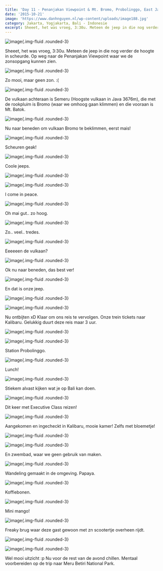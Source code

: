 ```yaml
---
title: 'Day 11 - Penanjakan Viewpoint & Mt. Bromo, Probolinggo, East Java'
date: '2015-10-21'
image: 'https://www.danhnguyen.nl/wp-content/uploads/image188.jpg'
category: Jakarta, Yogjakarta, Bali - Indonesie
excerpt: Sheeet, het was vroeg, 3:30u. Meteen de jeep in die nog verder de hoogte in scheurde...
---
```


![image](https://www.danhnguyen.nl/wp-content/uploads/image186-1024x576.jpg){.img-fluid .rounded-3}

Sheeet, het was vroeg, 3:30u. Meteen de jeep in die nog verder de hoogte in scheurde.
Op weg naar de Penanjakan Viewpoint waar we de zonsopgang kunnen zien.

![image](https://www.danhnguyen.nl/wp-content/uploads/image187-1024x576.jpg){.img-fluid .rounded-3}

Zo mooi, maar geen zon. :(

![image](https://www.danhnguyen.nl/wp-content/uploads/image188-1024x576.jpg){.img-fluid .rounded-3}

De vulkaan achteraan is Semeru (Hoogste vulkaan in Java 3676m), die met de rookpluim is Bromo (waar we omhoog gaan klimmen) en die vooraan is Mt. Batok.

<!-- En filmpjes!
\[video mp4="http://www.danhnguyen.nl/wp-content/uploads/IMG\_0763.mp4"\]\[/video\]
\[video mp4="http://www.danhnguyen.nl/wp-content/uploads/IMG\_0764.mp4"\]\[/video\] -->

![image](https://www.danhnguyen.nl/wp-content/uploads/image189-1024x576.jpg){.img-fluid .rounded-3}

Nu naar beneden om vulkaan Bromo te beklimmen, eerst mais!

![image](https://www.danhnguyen.nl/wp-content/uploads/image190-1024x576.jpg){.img-fluid .rounded-3}

Scheuren geak!

![image](https://www.danhnguyen.nl/wp-content/uploads/image191-1024x576.jpg){.img-fluid .rounded-3}

Coole jeeps.

![image](https://www.danhnguyen.nl/wp-content/uploads/image192-1024x576.jpg){.img-fluid .rounded-3}

![image](https://www.danhnguyen.nl/wp-content/uploads/image193-1024x576.jpg){.img-fluid .rounded-3}

I come in peace.

![image](https://www.danhnguyen.nl/wp-content/uploads/image194-1024x576.jpg){.img-fluid .rounded-3}

Oh mai gut.. zo hoog.

![image](https://www.danhnguyen.nl/wp-content/uploads/image195-1024x576.jpg){.img-fluid .rounded-3}

Zo.. veel.. tredes.

![image](https://www.danhnguyen.nl/wp-content/uploads/image196-1024x576.jpg){.img-fluid .rounded-3}

Eeeeeen de vulkaan?

![image](https://www.danhnguyen.nl/wp-content/uploads/image197-1024x576.jpg){.img-fluid .rounded-3}

Ok nu naar beneden, das best ver!

![image](https://www.danhnguyen.nl/wp-content/uploads/image199-1024x576.jpg){.img-fluid .rounded-3}

En dat is onze jeep.

![image](https://www.danhnguyen.nl/wp-content/uploads/image200-1024x576.jpg){.img-fluid .rounded-3}

![image](https://www.danhnguyen.nl/wp-content/uploads/image208-1024x576.jpg){.img-fluid .rounded-3}

Nu ontbijten xD
Klaar om ons reis te vervolgen. Onze trein tickets naar Kalibaru. Gelukkig duurt deze reis maar 3 uur.

![image](https://www.danhnguyen.nl/wp-content/uploads/image201-1024x576.jpg){.img-fluid .rounded-3}

![image](https://www.danhnguyen.nl/wp-content/uploads/image203-1024x576.jpg){.img-fluid .rounded-3}

Station Probolinggo.

![image](https://www.danhnguyen.nl/wp-content/uploads/image202-1024x576.jpg){.img-fluid .rounded-3}

Lunch!

![image](https://www.danhnguyen.nl/wp-content/uploads/image204-1024x576.jpg){.img-fluid .rounded-3}

Stiekem alvast kijken wat je op Bali kan doen.

![image](https://www.danhnguyen.nl/wp-content/uploads/image215-1024x576.jpg){.img-fluid .rounded-3}

Dit keer met Executive Class reizen!

![image](https://www.danhnguyen.nl/wp-content/uploads/image205-1024x576.jpg){.img-fluid .rounded-3}

Aangekomen en ingecheckt in Kalibaru, mooie kamer!
Zelfs met bloemetje!

![image](https://www.danhnguyen.nl/wp-content/uploads/image206-1024x576.jpg){.img-fluid .rounded-3}

![image](https://www.danhnguyen.nl/wp-content/uploads/image207-1024x576.jpg){.img-fluid .rounded-3}

En zwembad, waar we geen gebruik van maken.

![image](https://www.danhnguyen.nl/wp-content/uploads/image210-1024x576.jpg){.img-fluid .rounded-3}

Wandeling gemaakt in de omgeving. Papaya.

![image](https://www.danhnguyen.nl/wp-content/uploads/image211-1024x576.jpg){.img-fluid .rounded-3}

Koffiebonen.

![image](https://www.danhnguyen.nl/wp-content/uploads/image209-1024x576.jpg){.img-fluid .rounded-3}

Mini mango!

![image](https://www.danhnguyen.nl/wp-content/uploads/image212-1024x576.jpg){.img-fluid .rounded-3}

Freaky brug waar deze gast gewoon met zn scootertje overheen rijdt.

![image](https://www.danhnguyen.nl/wp-content/uploads/image216-1024x576.jpg){.img-fluid .rounded-3}

![image](https://www.danhnguyen.nl/wp-content/uploads/image213-1024x576.jpg){.img-fluid .rounded-3}

Wel mooi uitzicht :p
Nu voor de rest van de avond chillen. Mentaal voorbereiden op de trip naar Meru Betiri National Park.

